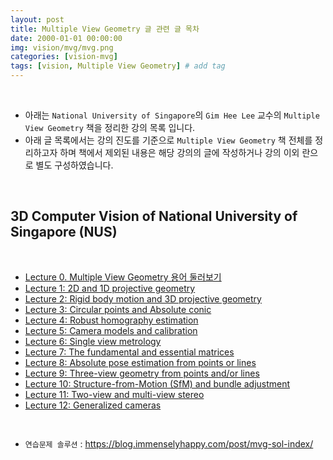 ```yaml
---
layout: post
title: Multiple View Geometry 글 관련 글 목차
date: 2000-01-01 00:00:00
img: vision/mvg/mvg.png
categories: [vision-mvg] 
tags: [vision, Multiple View Geometry] # add tag
---
```


<br>

- 아래는 `National University of Singapore`의 `Gim Hee Lee` 교수의 `Multiple View Geometry` 책을 정리한 강의 목록 입니다.
- 아래 글 목록에서는 강의 진도를 기준으로 `Multiple View Geometry` 책 전체를 정리하고자 하며 책에서 제외된 내용은 해당 강의의 글에 작성하거나 강의 이외 란으로 별도 구성하였습니다.

<br>

## **3D Computer Vision of National University of Singapore (NUS)**

<br>

- [Lecture 0. Multiple View Geometry 용어 둘러보기](https://gaussian37.github.io/vision-mvg-nus_lec0/)
- [Lecture 1: 2D and 1D projective geometry](https://gaussian37.github.io/vision-mvg-nus_lec1/)
- [Lecture 2: Rigid body motion and 3D projective geometry](https://gaussian37.github.io/vision-mvg-nus_lec2)
- [Lecture 3: Circular points and Absolute conic](https://gaussian37.github.io/vision-mvg-nus_lec3)
- [Lecture 4: Robust homography estimation](https://gaussian37.github.io/vision-mvg-nus_lec4)
- [Lecture 5: Camera models and calibration](https://gaussian37.github.io/vision-mvg-nus_lec5)
- [Lecture 6: Single view metrology](https://gaussian37.github.io/vision-mvg-nus_lec6)
- [Lecture 7: The fundamental and essential matrices](https://gaussian37.github.io/vision-mvg-nus_lec7)
- [Lecture 8: Absolute pose estimation from points or lines](https://gaussian37.github.io/vision-mvg-nus_lec8)
- [Lecture 9: Three-view geometry from points and/or lines](https://gaussian37.github.io/vision-mvg-nus_lec9)
- [Lecture 10: Structure-from-Motion (SfM) and bundle adjustment](https://gaussian37.github.io/vision-mvg-nus_lec10)
- [Lecture 11: Two-view and multi-view stereo](https://gaussian37.github.io/vision-mvg-nus_lec11)
- [Lecture 12: Generalized cameras](https://gaussian37.github.io/vision-mvg-nus_lec12)

<br>

- `연습문제 솔루션` : https://blog.immenselyhappy.com/post/mvg-sol-index/

